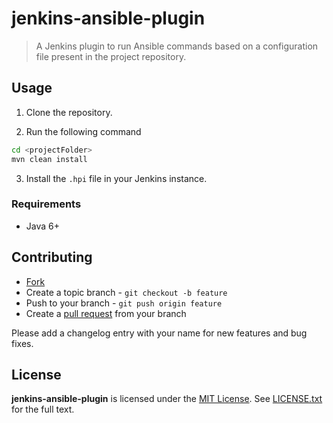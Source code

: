 # jenkins-ansible-plugin

> A Jenkins plugin to run Ansible commands based on a configuration file present in the project repository.

## Usage

1. Clone the repository.

2. Run the following command

```bash
cd <projectFolder>
mvn clean install
```

3. Install the `.hpi` file in your Jenkins instance.

### Requirements

* Java 6+

## Contributing

* [Fork](https://help.github.com/articles/fork-a-repo)
* Create a topic branch - `git checkout -b feature`
* Push to your branch - `git push origin feature`
* Create a [pull request](http://help.github.com/pull-requests/) from your branch

Please add a changelog entry with your name for new features and bug fixes.

## License

**jenkins-ansible-plugin** is licensed under the [MIT License](http://opensource.org/licenses/MIT).
See [LICENSE.txt](LICENSE.txt) for the full text.
